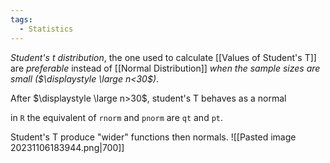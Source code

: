```yaml
---
tags:
  - Statistics
---
```

*Student's t distribution*, the one used to calculate [[Values of Student's T]] are *preferable* instead of [[Normal Distribution]] *when the sample sizes are small ($\displaystyle \large n<30$)*. 

After $\displaystyle \large n>30$, student's T behaves as a normal

in `R` the equivalent of `rnorm` and `pnorm` are `qt` and `pt`.

Student's T produce "wider" functions then normals.
![[Pasted image 20231106183944.png|700]]